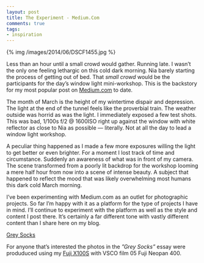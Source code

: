 ```yaml
---
layout: post
title: The Experiment - Medium.Com
comments: true
tags:
- inspiration
---
```


{% img /images/2014/06/DSCF1455.jpg %}

Less than an hour until a small crowd would gather. Running late. I wasn’t the only one feeling lethargic on this cold dark morning. Nia barely starting the process of getting out of bed. That *small crowd* would be the participants for the day’s window light mini-workshop. This is the backstory for my most popular post on [Medium.com](https://medium.com/@rwboyer) to date.

<!--more-->

The month of March is the height of my wintertime dispair and depression. The light at the end of the tunnel feels like the proverbial train. The weather outside was horrid as was the light. I immediately exposed a few test shots. This was bad, 1/100s f/2 @ 1600ISO right up against the window with white reflector as close to Nia as possible — literally. Not at all the day to lead a window light workshop.

A peculiar thing happened as I made a few more exposures willing the light to get better or even brighter. For a moment I lost track of time and circumstance. Suddenly an awareness of what was in front of my camera. The scene transformed from a poorly lit backdrop for the workshop looming a mere half hour from now into a scene of intense beauty. A subject that happened to reflect the mood that was likely overwhelming most humans this dark cold March morning.

I’ve been experimenting with Medium.com as an outlet for photographic projects. So far I’m happy with it as a platform for the type of projects I have in mind. I’ll continue to experiment with the platform as well as the style and content I post there. It’s certainly a far different tone with vastly different content than I share here on my blog. 

<script async src="https://static.medium.com/embed.js"></script><a class="m-story" data-collapsed="true" href="https://medium.com/what-the-hell-is-going-on/grey-socks-29fbcee1a138">Grey Socks</a>

For anyone that’s interested the photos in the *”Grey Socks”* essay were produduced using my [Fuji X100S](http://www.amazon.com/gp/product/B00ATM1MVA/ref=as_li_tl?ie=UTF8&camp=1789&creative=390957&creativeASIN=B00ATM1MVA&linkCode=as2&tag=rbde-20&linkId=7O652SRZRXWIDTCL) with VSCO film 05 Fuji Neopan 400.